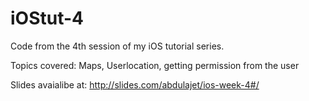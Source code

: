 # iOStut-4

Code from the 4th session of my iOS tutorial series.

Topics covered: Maps, Userlocation, getting permission from the user

Slides avaialibe at: http://slides.com/abdulajet/ios-week-4#/

